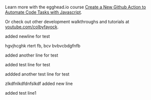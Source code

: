 Learn more with the egghead.io course  [Create a New Github Action to Automate Code Tasks with Javascript](https://egghead.io/playlists/create-a-new-github-action-to-automate-code-tasks-with-javascript-f1e9?af=atzgap).

Or check out other development walkthroughs and tutorials at [youtube.com/colbyfayock](https://www.youtube.com/colbyfayock).

added newline for test


hgvjhcghk
rtert
 fb, bcv
 bvbvcbdgfnfb


added another line for test





added test line for test


addded another test line for test

zlkdfnlkdfdnfslkdf
added new line

added test line1

